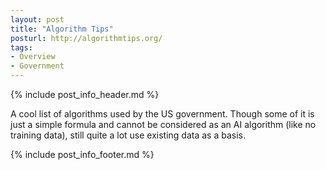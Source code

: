 ```yaml
---
layout: post
title: "Algorithm Tips"
posturl: http://algorithmtips.org/
tags:
- Overview
- Government
---
```


{% include post_info_header.md %}

A cool list of algorithms used by the US government. Though some of it is just a simple formula and cannot be considered as an AI algorithm (like no training data), still quite a lot use existing data as a basis.

<!--more-->
{% include post_info_footer.md %}
